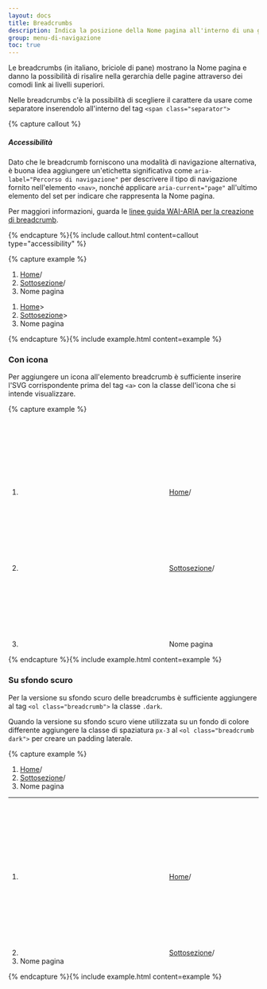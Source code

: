 ```yaml
---
layout: docs
title: Breadcrumbs
description: Indica la posizione della Nome pagina all'interno di una gerarchia di navigazione.
group: menu-di-navigazione
toc: true
---
```


Le breadcrumbs (in italiano, briciole di pane) mostrano la Nome pagina e danno la possibilità di risalire nella gerarchia delle pagine attraverso dei comodi link ai livelli superiori.

Nelle breadcrumbs c'è la possibilità di scegliere il carattere da usare come separatore inserendolo all'interno del tag `<span class="separator">`

{% capture callout %}

##### Accessibilità

Dato che le breadcrumb forniscono una modalità di navigazione alternativa, è buona idea aggiungere un'etichetta significativa come `aria-label="Percorso di navigazione"` per descrivere il tipo di navigazione fornito nell'elemento `<nav>`, nonché applicare `aria-current="page"` all'ultimo elemento del set per indicare che rappresenta la Nome pagina.

Per maggiori informazioni, guarda le [linee guida WAI-ARIA per la creazione di breadcrumb](https://www.w3.org/TR/wai-aria-practices/#breadcrumb).

{% endcapture %}{% include callout.html content=callout type="accessibility" %}

{% capture example %}

<nav class="breadcrumb-container" aria-label="Percorso di navigazione">
  <ol class="breadcrumb">
    <li class="breadcrumb-item"><a href="#">Home</a><span class="separator" aria-hidden="true">/</span></li>
    <li class="breadcrumb-item"><a href="#">Sottosezione</a><span class="separator" aria-hidden="true">/</span></li>
    <li class="breadcrumb-item active" aria-current="page">Nome pagina</li>
  </ol>
</nav>

 <nav class="breadcrumb-container" aria-label="Percorso di navigazione">
  <ol class="breadcrumb">
    <li class="breadcrumb-item"><a href="#">Home</a><span class="separator" aria-hidden="true">&gt;</span></li>
    <li class="breadcrumb-item"><a href="#">Sottosezione</a><span class="separator" aria-hidden="true">&gt;</span></li>
    <li class="breadcrumb-item active" aria-current="page">Nome pagina</li>
  </ol>
</nav>
{% endcapture %}{% include example.html content=example %}

### Con icona

Per aggiungere un icona all'elemento breadcrumb è sufficiente inserire l'SVG corrispondente prima del tag `<a>` con la classe dell'icona che si intende visualizzare.

{% capture example %}

<nav class="breadcrumb-container" aria-label="Percorso di navigazione">
  <ol class="breadcrumb">
    <li class="breadcrumb-item"><svg class="icon icon-sm icon-secondary align-top mr-1" aria-hidden="true"><use href="{{ site.baseurl }}/dist/svg/sprite.svg#it-link"></use></svg><a href="#">Home</a><span class="separator" aria-hidden="true">/</span></li>
    <li class="breadcrumb-item"><svg class="icon icon-sm icon-secondary align-top mr-1" aria-hidden="true"><use href="{{ site.baseurl }}/dist/svg/sprite.svg#it-link"></use></svg><a href="#">Sottosezione</a><span class="separator" aria-hidden="true">/</span></li>
    <li class="breadcrumb-item active" aria-current="page"><svg class="icon icon-sm icon-secondary align-top mr-1" aria-hidden="true"><use href="{{ site.baseurl }}/dist/svg/sprite.svg#it-link"></use></svg>Nome pagina</li>
  </ol>
</nav>
{% endcapture %}{% include example.html content=example %}

### Su sfondo scuro

Per la versione su sfondo scuro delle breadcrumbs è sufficiente aggiungere al tag `<ol class="breadcrumb">` la classe `.dark`.

Quando la versione su sfondo scuro viene utilizzata su un fondo di colore differente aggiungere la classe di spaziatura `px-3` al `<ol class="breadcrumb dark">` per creare un padding laterale.

{% capture example %}

<nav class="breadcrumb-container" aria-label="Percorso di navigazione">
  <ol class="breadcrumb dark px-3">
    <li class="breadcrumb-item"><a href="#">Home</a><span class="separator" aria-hidden="true">/</span></li>
    <li class="breadcrumb-item"><a href="#">Sottosezione</a><span class="separator" aria-hidden="true">/</span></li>
    <li class="breadcrumb-item active" aria-current="page">Nome pagina</li>
  </ol>
</nav>

<hr>
<nav class="breadcrumb-container" aria-label="Percorso di navigazione">
  <ol class="breadcrumb dark px-3">
    <li class="breadcrumb-item"><svg class="icon icon-sm icon-white align-top mr-1" aria-hidden="true"><use href="{{ site.baseurl }}/dist/svg/sprite.svg#it-link"></use></svg><a href="#">Home</a><span class="separator" aria-hidden="true">/</span></li>
    <li class="breadcrumb-item"><svg class="icon icon-sm icon-white align-top mr-1" aria-hidden="true"><use href="{{ site.baseurl }}/dist/svg/sprite.svg#it-link"></use></svg><a href="#">Sottosezione</a><span class="separator" aria-hidden="true">/</span></li>
    <li class="breadcrumb-item active" aria-current="page">Nome pagina</li>
  </ol>
</nav>
{% endcapture %}{% include example.html content=example %}
